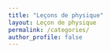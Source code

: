 ```yaml
---
title: "Leçons de physique"
layout: Leçon de physique
permalink: /categories/
author_profile: false
---
```

